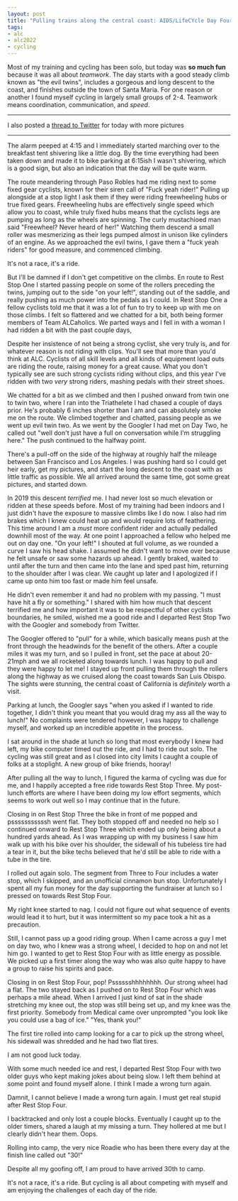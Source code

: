 ```yaml
---
layout: post
title: "Pulling trains along the central coast: AIDS/LifeCYcle Day Four"
tags:
- alc
- alc2022
- cycling
---
```


Most of my training and cycling has been solo, but today was **so much fun**
because it was all about _teamwork_. The day starts with a good steady climb
known as "the evil twins", includes a gorgeous and long descent to the coast,
and finishes outside the town of Santa Maria. For one reason or another I found
myself cycling in largely small groups of 2-4. Teamwork means coordination,
communication, and _speed_.

---
I also posted a [thread to
Twitter](https://mobile.twitter.com/agentdero/status/1534501199570825219)
for today with more pictures

---

The alarm peeped at 4:15 and I immediately started marching over to the
breakfast tent shivering like a little dog. By the time everything had been
taken down and made it to bike parking at 6:15ish I wasn't shivering, which is
a good sign, but also an indication that the day will be quite warm.

The route meandering through Paso Robles had me riding next to some fixed gear
cyclists, known for their siren call of "Fuck yeah rider!" Pulling up alongside
at a stop light I ask them if they were riding freewheeling hubs or true fixed
gears. Freewheeling hubs are effectively single speed which allow you to coast,
while truly fixed hubs means that the cyclists legs are pumping as long as the
wheels are spinning. The curly mustachioed man said "Freewheel? Never heard of
her!" Watching them descend a small roller was mesmerizing as their legs pumped
almost in unison like cylinders of an engine. As we approached the evil twins,
I gave them a "fuck yeah riders" for good measure, and commenced climbing.

It's not a race, it's a ride.

But I'll be damned if I don't get competitive on the climbs. En route to Rest
Stop One I started passing people on some of the rollers preceding the twins,
jumping out to the side "on your left!", standing out of the saddle, and really
pushing as much power into the pedals as I could. In Rest Stop One a fellow
cyclists told me that it was a lot of fun to try to keep up with me on those
climbs. I felt so flattered and we chatted for a bit, both being former members
of Team ALCaholics. We parted ways and I fell in with a woman I had ridden a
bit with the past couple days,

Despite her insistence of not being a strong cyclist, she very truly is, and
for whatever reason is not riding with clips. You'll see that more than you'd
think at ALC. Cyclists of all skill levels and all kinds of equipment load outs
are riding the route, raising money for a great cause. What you don't typically
see are such strong cyclists riding without clips, and this year I've ridden
with two _very_ strong riders, mashing pedals with their street shoes.

We chatted for a bit as we climbed and then I pushed onward from twin one to
twin two, where I ran into the Triathelete I had chased a couple of days prior.
He's probably 6 inches shorter than I am and can absolutely smoke me on the
route. We climbed together and chatted, passing people as we went up evil twin
two. As we went by the Googler I had met on Day Two, he called out "well don't
just have a full on conversation while I'm struggling here." The push continued
to the halfway point.

There's a pull-off on the side of the highway at roughly half the mileage
between San Francisco and Los Angeles. I was pushing hard so I could get heir
early, get my pictures, and start the long descent to the coast with as little
traffic as possible. We all arrived around the same time, got some great
pictures, and started down.

In 2019 this descent _terrified_ me. I had never lost so much elevation or
ridden at these speeds before. Most of my training had been indoors and I just
didn't have the exposure to massive climbs like I do now. I also had rim brakes
which I knew could heat up and would require lots of feathering. This time
around I am a *must* more confident rider and actually pedalled downhill most
of the way. At one point I approached a fellow who helped me out on day
one. "On your left!" I shouted at full volume, as we rounded a curve I saw his
head shake. I assumed he didn't want to move over because he felt unsafe or
saw some hazards up ahead. I gently braked, waited to until after the turn and
then came into the lane and sped past him, returning to the shoulder after I
was clear. We caught up later and I apologized if I came up onto him too fast
or made him feel unsafe.

He didn't even remember it and had no problem with my passing. "I must have hit
a fly or something." I shared with him how much that descent terrified me and
how important it was to be respectful of other cyclists boundaries, he smiled,
wished me a good ride and I departed Rest Stop Two with the Googler and
somebody from Twitter.

The Googler offered to "pull" for a while, which basically means push at the
front through the headwinds for the benefit of the others. After a couple miles
it was my turn, and so I pulled in front, set the pace at about 20-21mph and we
all rocketed along towards lunch. I was happy to pull and they were happy to
let me! I stayed up front pulling them through the rollers along the highway as
we cruised along the coast towards San Luis Obispo. The sights were stunning,
the central coast of California is _definitely_ worth a visit.

Parking at lunch, the Googler says "when you asked if I wanted to ride
together, I didn't think you meant that you would drag my ass all the way to
lunch!" No complaints were tendered however, I was happy to challenge myself,
and worked up an incredible appetite in the process.

I sat around in the shade at lunch so long that most everybody I knew had left,
my bike computer timed out the ride, and I had to ride out solo. The cycling
was still great and as I closed into city limits I caught a couple of folks at
a stoplight. A new group of bike friends, hooray!

After pulling all the way to lunch, I figured the karma of cycling was due for
me, and I happily accepted a free ride towards Rest Stop Three. My post-lunch
efforts are where I have been doing my low effort segments, which seems to work
out well so I may continue that in the future.

Closing in on Rest Stop Three the bike in front of me popped and psssssssssssh
went flat. They both stopped off and needed no help so I continued onward to
Rest Stop Three which ended up only being about a hundred yards ahead. As I was
wrapping up with my business I saw him walk up with his bike over his shoulder,
the sidewall of his tubeless tire had a tear in it, but the bike techs believed
that he'd still be able to ride with a tube in the tire.

I rolled out again solo. The segment from Three to Four includes a water stop,
which I skipped, and an unofficial cinnamon bun stop. Unfortunately I spent all
my fun money for the day supporting the fundraiser at lunch so I pressed on
towards Rest Stop Four.

My right knee started to nag. I could not figure out what sequence of events
would lead it to hurt, but it was intermittent so my pace took a hit as a
precaution.

Still, I cannot pass up a good riding group. When I came across a guy I met on
day two, who I knew was a strong wheel, I decided to hop on and not let him go.
I wanted to get to Rest Stop Four with as little energy as possible. We picked
up a first timer along the way who was also quite happy to have a group to raise
his spirits and pace.

Closing in on Rest Stop Four, pop! Psssssshhhhhhhh. Our strong wheel had a
flat. The two stayed back as I pushed on to Rest Stop Four which was perhaps a
mile ahead. When I arrived I just kind of sat in the shade stretching my knee
out, the stop was still being set up, and my knee was the first priority.
Somebody from Medical came over unprompted "you look like you could use a bag
of ice." "Yes, thank you!"

The first tire rolled into camp looking for a car to pick up the strong wheel,
his sidewall was shredded and he had two flat tires.

I am not good luck today.

With some much needed ice and rest, I departed Rest Stop Four with two older guys who kept making jokes about being
slow. I left them behind at some point and found myself alone. I think I made a
wrong turn again.

Damnit, I cannot believe I made a wrong turn again. I must get real stupid
after Rest Stop Four.

I backtracked and only lost a couple blocks. Eventually I caught up to the
older timers, shared a laugh at my missing a turn. They hollered at me but I
clearly didn't hear them. Oops.

Rolling into camp, the very nice Roadie who has been there every day at the
finish line called out "30!"

Despite all my goofing off, I am proud to have arrived 30th to camp.

It's not a race, it's a ride. But cycling is all about competing with myself
and am enjoying the challenges of each day of the ride.
